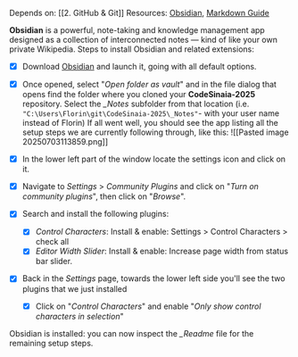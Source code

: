 Depends on: [[2. GitHub & Git]]
Resources: [Obsidian](https://obsidian.md/download),  [Markdown Guide](https://www.markdownguide.org/basic-syntax/)

**Obsidian** is a powerful, note-taking and knowledge management app designed as a collection of interconnected notes — kind of like your own private Wikipedia.
Steps to install Obsidian and related extensions:

- [x] Download [Obsidian](https://obsidian.md/download) and launch it, going with all default options.
- [x] Once opened, select "*Open folder as vault*" and in the file dialog that opens find the folder where you cloned your **CodeSinaia-2025** repository.
	Select the _\_Notes_ subfolder from that location (i.e. `"C:\Users\Florin\git\CodeSinaia-2025\_Notes"`- with your user name instead of Florin)
	If all went well, you should see the app listing all the setup steps we are currently following through, like this:
    ![[Pasted image 20250703113859.png]]

- [x] In the lower left part of the window locate the settings icon and click on it.
- [x] Navigate to *Settings* >  *Community Plugins* and click on "*Turn on community plugins*", then click on "*Browse*".
- [x] Search and install the following plugins:
	- [x] *Control Characters*: Install & enable: Settings > Control Characters > check all
	- [x] *Editor Width Slider*: Install & enable: Increase page width from status bar slider.
- [x] Back in the *Settings* page, towards the lower left side you'll see the two plugins that we just installed
	- [x] Click on "*Control Characters*" and enable "*Only show control characters in selection*"

Obsidian is installed: you can now inspect the _\_Readme_ file for the remaining setup steps.
